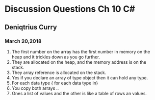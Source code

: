 # Discussion Questions Ch 10 C#
## Deniqtrius Curry
### March 20,2018

1. The first number on the array has the first number in memory on the heap and it trickles down as you go further.
1. They are allocated on the heap, and the memory address is on the stack.
1. They array reference is allocated on the stack.
1. Yes if you declare an array of type object then it can hold any type.
1. For each data type { for each data type in} 
1. You copy both arrays ..
1. Ones a list of values and the other is like a table of rows an values.
